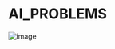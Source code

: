 # AI_PROBLEMS


![image](https://github.com/user-attachments/assets/b2c49669-749e-4f2e-94d7-a7f2d9e58295)
